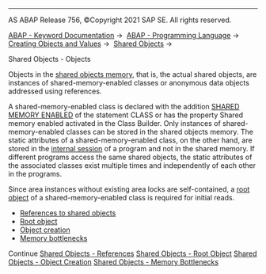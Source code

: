   

* * *

AS ABAP Release 756, ©Copyright 2021 SAP SE. All rights reserved.

[ABAP - Keyword Documentation](javascript:call_link\('abenabap.htm'\)) →  [ABAP - Programming Language](javascript:call_link\('abenabap_reference.htm'\)) →  [Creating Objects and Values](javascript:call_link\('abencreate_objects.htm'\)) →  [Shared Objects](javascript:call_link\('abenabap_shared_objects.htm'\)) → 

Shared Objects - Objects

Objects in the [shared objects memory](javascript:call_link\('abenshared_objects_memory_glosry.htm'\) "Glossary Entry"), that is, the actual shared objects, are instances of shared-memory-enabled classes or anonymous data objects addressed using references.

A shared-memory-enabled class is declared with the addition [SHARED MEMORY ENABLED](javascript:call_link\('abapclass_options.htm'\)) of the statement CLASS or has the property Shared memory enabled activated in the Class Builder. Only instances of shared-memory-enabled classes can be stored in the shared objects memory. The static attributes of a shared-memory-enabled class, on the other hand, are stored in the [internal session](javascript:call_link\('abeninternal_session_glosry.htm'\) "Glossary Entry") of a program and not in the shared memory. If different programs access the same shared objects, the static attributes of the associated classes exist multiple times and independently of each other in the programs.

Since area instances without existing area locks are self-contained, a [root object](javascript:call_link\('abenroot_object_glosry.htm'\) "Glossary Entry") of a shared-memory-enabled class is required for initial reads.

-   [References to shared objects](javascript:call_link\('abenshm_objects_references.htm'\))
-   [Root object](javascript:call_link\('abenshm_objects_root_object.htm'\))
-   [Object creation](javascript:call_link\('abenshm_objects_create_object.htm'\))
-   [Memory bottlenecks](javascript:call_link\('abenshm_objects_out_of_memory.htm'\))

Continue
[Shared Objects - References](javascript:call_link\('abenshm_objects_references.htm'\))
[Shared Objects - Root Object](javascript:call_link\('abenshm_objects_root_object.htm'\))
[Shared Objects - Object Creation](javascript:call_link\('abenshm_objects_create_object.htm'\))
[Shared Objects - Memory Bottlenecks](javascript:call_link\('abenshm_objects_out_of_memory.htm'\))